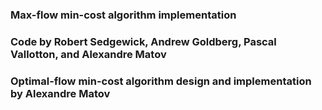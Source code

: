 ### Max-flow min-cost algorithm implementation
### Code by Robert Sedgewick, Andrew Goldberg, Pascal Vallotton, and Alexandre Matov
### Optimal-flow min-cost algorithm design and implementation by Alexandre Matov

